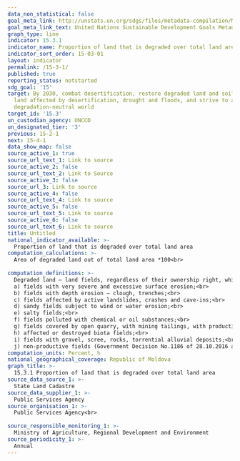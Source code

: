 ```yaml
---
data_non_statistical: false
goal_meta_link: http://unstats.un.org/sdgs/files/metadata-compilation/Metadata-Goal-15.pdf
goal_meta_link_text: United Nations Sustainable Development Goals Metadata (pdf 456kB)
graph_type: line
indicator: 15.3.1
indicator_name: Proportion of land that is degraded over total land area
indicator_sort_order: 15-03-01
layout: indicator
permalink: /15-3-1/
published: true
reporting_status: notstarted
sdg_goal: '15'
target: By 2030, combat desertification, restore degraded land and soil, including
  land affected by desertification, drought and floods, and strive to achieve a land
  degradation-neutral world
target_id: '15.3'
un_custodian_agency: UNCCD
un_designated_tier: '3'
previous: 15-2-1
next: 15-4-1
data_show_map: false
source_active_1: true
source_url_text_1: Link to source
source_active_2: false
source_url_text_2: Link to Source
source_active_3: false
source_url_3: Link to source
source_active_4: false
source_url_text_4: Link to source
source_active_5: false
source_url_text_5: Link to source
source_active_6: false
source_url_text_6: Link to source
title: Untitled
national_indicator_available: >-
  Proportion of land that is degraded over total land area
computation_calculations: >-
  Area of degraded land out of total land area *100<br> 
  
computation_definitions: >-
  Degraded land – land fields, regardless of their ownership right, which through erosion, pollution or destructive actions of some anthropogenic factors, have lost for good their agricultural production capacity, but which may be improved by reforestation and works for ecosystems' recovery, for the purpose of protecting the soil, recovering the hydrological balance and improving the environmental conditions. The degraded areas may be part within the land cadastre of the following categories: agricultural fields, other fields (clough, landslides, etc.), water, etc. The degraded land includes:<br> 
  a) fields with very severe and excessive surface erosion;<br> 
  b) fields with depth erosion – clough, trenches;<br> 
  c) fields affected by active landslides, crashes and cave-ins;<br> 
  d) sandy fields subject to wind or water erosion;<br> 
  e) salty fields;<br> 
  f) fields polluted with chemical or oil substances;<br> 
  g) fields covered by open quarry, with mining tailings, with production waste or domestic waste, etc.;<br> 
  h) affected or destroyed biota fields;<br> 
  i) fields with gravel, scree, rocks, torrential alluvial deposits;<br> 
  j) non-productive fields (Government Decision No.1186 of 28.10.2016 approving the Regulation on performing reforestation works on degraded fields under public property of administrative-territorial units and degraded fields under private property). 
computation_units: Percent, %
national_geographical_coverage: Republic of Moldova
graph_title: >-
  15.3.1 Proportion of land that is degraded over total land area 
source_data_source_1: >-
  State Land Cadastre 
source_data_supplier_1: >-
  Public Services Agency
source_organisation_1: >-
  Public Services Agency<br> 
  
source_responsible_monitoring_1: >-
  Ministry of Agriculture, Regional Development and Environment
source_periodicity_1: >-
  Annual
---
```

